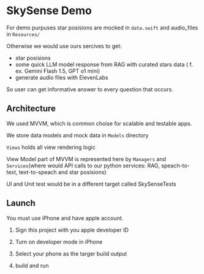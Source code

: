 #  SkySense Demo

For demo purpuses star posisions are mocked in `data.swift` and audio_files in `Resources/`

Otherwise we would use ours sercives to get:
- star posisions
- some quick LLM model response from RAG with curated stars data ( f. ex. Gemini Flash 1.5, GPT o1 mini)
- generate audio files with ElevenLabs

So user can get informative answer to every question that occurs.

## Architecture

We used MVVM, which is common choise for scalable and testable apps.

We store data models and mock data in `Models` directory

`Views` holds all view rendering logic

View Model part of MVVM is represented here by `Managers` and `Services`(where would API calls to our python services: RAG, speach-to-text, text-to-speach and star posisions)

UI and Unit test would be in a different target called SkySenseTests


## Launch

You must use iPhone and have apple account.

1. Sign this project with you apple developer ID

2. Turn on developer mode in iPhone

3. Select your phone as the targer build output

4. build and run


